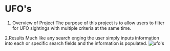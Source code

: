 # UFO's

1. Overview of Project
The purpose of this project is to allow users to filter for UFO sightings with multiple criteria at the same time.

2.Results
Much like any search enging the user simply inputs information into each or specific search fields and the information is populated.
![ufo's](https://user-images.githubusercontent.com/67697826/205319564-cffebc89-397f-4ad8-a794-ace288610bd8.png)

